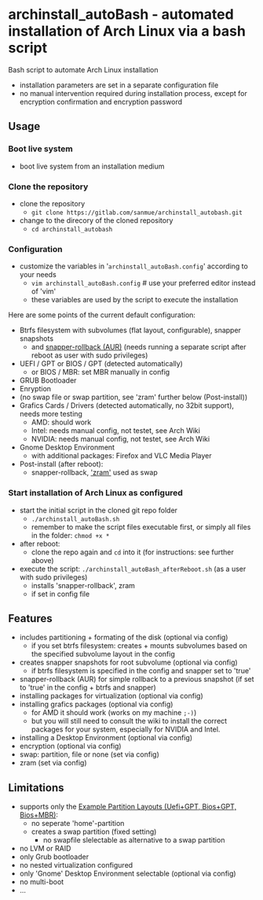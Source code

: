 # archinstall_autoBash - automated installation of Arch Linux via a bash script

Bash script to automate Arch Linux installation

- installation parameters are set in a separate configuration file
- no manual intervention required during installation process, except for encryption confirmation and encryption password

## Usage

### Boot live system

- boot live system from an installation medium

### Clone the repository

- clone the repository
  - `git clone https://gitlab.com/sanmue/archinstall_autobash.git`
- change to the direcory of the cloned repository
  - `cd archinstall_autobash`

### Configuration

- customize the variables in '`archinstall_autoBash.config`' according to your needs
  - `vim archinstall_autoBash.config` # use your preferred editor instead of 'vim'
  - these variables are used by the script to execute the installation

Here are some points of the current default configuration:

- Btrfs filesystem with subvolumes (flat layout, configurable), snapper snapshots
  - and [snapper-rollback (AUR)](https://aur.archlinux.org/packages/snapper-rollback) (needs running a separate script after reboot as user with sudo privileges)
- UEFI / GPT or BIOS / GPT (detected automatically)
  - or BIOS / MBR: set MBR manually in config
- GRUB Bootloader
- Enryption
- (no swap file or swap partition, see 'zram' further below (Post-install))
- Grafics Cards / Drivers (detected automatically, no 32bit support), needs more testing
  - AMD: should work
  - Intel: needs manual config, not testet, see Arch Wiki
  - NVIDIA: needs manual config, not testet, see Arch Wiki
- Gnome Desktop Environment
  - with additional packages: Firefox and VLC Media Player
- Post-install (after reboot):
  - snapper-rollback, ['zram'](https://wiki.archlinux.org/title/Zram) used as swap 

### Start installation of Arch Linux as configured

- start the initial script in the cloned git repo folder
  - `./archinstall_autoBash.sh`
  - remember to make the script files executable first, or simply all files in the folder: `chmod +x *`
- after reboot:
  - clone the repo again and `cd` into it (for instructions: see further above)
- execute the script: `./archinstall_autoBash_afterReboot.sh` (as a user with sudo privileges)
  - installs 'snapper-rollback', zram
  - if set in config file

## Features

- includes partitioning + formating of the disk (optional via config)
  - if you set btrfs filesystem: creates + mounts subvolumes based on the specified subvolume layout in the config
- creates snapper snapshots for root subvolume (optional via config)
  - if btrfs filesystem is specified in the config and snapper set to 'true'
- snapper-rollback (AUR) for simple rollback to a previous snapshot (if set to 'true' in the config + btrfs and snapper)
- installing packages for virtualization (optional via config)
- installing grafics packages (optional via config)
  - for AMD it should work (works on my machine `;-)`)
  - but you will still need to consult the wiki to install the correct packages for your system, especially for NVIDIA and Intel.
- installing a Desktop Environment (optional via config)
- encryption (optional via config)
- swap: partition, file or none (set via config)
- zram (set via config)

## Limitations

- supports only the [Example Partition Layouts (Uefi+GPT, Bios+GPT, Bios+MBR)](https://wiki.archlinux.org/title/Partitioning#Example_layouts):
  - no seperate 'home'-partition
  - creates a swap partition (fixed setting)
    - no swapfile slelectable as alternative to a swap partition
- no LVM or RAID
- only Grub bootloader
- no nested virtualization configured
- only 'Gnome' Desktop Environment selectable (optional via config)
- no multi-boot
- ...
